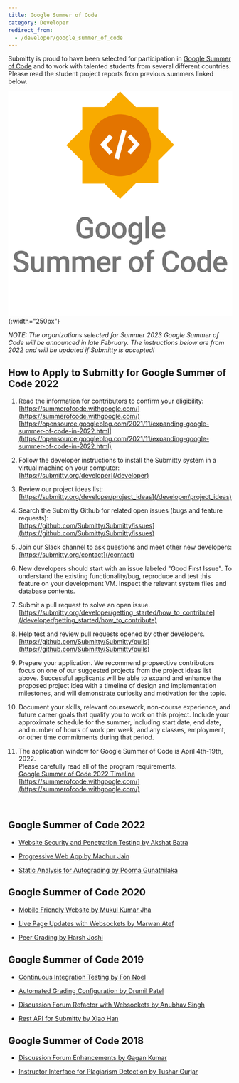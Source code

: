 ```yaml
---
title: Google Summer of Code
category: Developer
redirect_from:
  - /developer/google_summer_of_code
---
```



Submitty is proud to have been selected for participation in [Google
Summer of Code](https://summerofcode.withgoogle.com/) and to work with
talented students from several different countries.  Please read the
student project reports from previous summers linked below.


![](/images/GSoC-Vertical.png){:width="250px"}


_NOTE: The organizations selected for Summer 2023 Google Summer of
   Code will be announced in late February.  The instructions below
   are from 2022 and will be updated if Submitty is accepted!_

## How to Apply to Submitty for Google Summer of Code 2022

1. Read the information for contributors to confirm your eligibility:  
   [https://summerofcode.withgoogle.com/](https://summerofcode.withgoogle.com/)  
   [https://opensource.googleblog.com/2021/11/expanding-google-summer-of-code-in-2022.html](https://opensource.googleblog.com/2021/11/expanding-google-summer-of-code-in-2022.html)  

2. Follow the developer instructions to install the Submitty system in a virtual machine on your computer:  
   [https://submitty.org/developer](/developer)

3. Review our project ideas list:   
   [https://submitty.org/developer/project_ideas](/developer/project_ideas)

4. Search the Submitty Github for related open issues (bugs and feature requests):   
   [https://github.com/Submitty/Submitty/issues](https://github.com/Submitty/Submitty/issues)

5. Join our Slack channel to ask questions and meet other new developers:   
   [https://submitty.org/contact](/contact)

6. New developers should start with an issue labeled "Good First
   Issue". To understand the existing functionality/bug, reproduce and
   test this feature on your development VM. Inspect the relevant
   system files and database contents.

7. Submit a pull request to solve an open issue.
   [https://submitty.org/developer/getting_started/how_to_contribute](/developer/getting_started/how_to_contribute)
   
8. Help test and review pull requests opened by other developers.   
   [https://github.com/Submitty/Submitty/pulls](https://github.com/Submitty/Submitty/pulls)

9. Prepare your application. We recommend propsective contributors focus on one
   of our suggested projects from the project ideas list above. Successful
   applicants will be able to expand and enhance the proposed project idea
   with a timeline of design and implementation milestones, and will
   demonstrate curiosity and motivation for the topic. 

10. Document your skills, relevant coursework, non-course experience, and future
   career goals that qualify you to work on this project.  Include your
   approximate schedule for the summer, including start date, end date,
   and number of hours of work per week, and any
   classes, employment, or other time commitments during that period.

11. The application window for Google Summer of Code is April 4th-19th, 2022.  
   Please carefully read all of the program requirements.  
   [Google Summer of Code 2022 Timeline](https://developers.google.com/open-source/gsoc/timeline)  
   [https://summerofcode.withgoogle.com/](https://summerofcode.withgoogle.com/)  

&nbsp;  
  

## Google Summer of Code 2022

* [Website Security and Penetration Testing by Akshat Batra](/developer/google_summer_of_code/2022_Akshat_Batra)

* [Progressive Web App by Madhur Jain](/developer/google_summer_of_code/2022_Madhur_Jain)

* [Static Analysis for Autograding by Poorna Gunathilaka](/developer/google_summer_of_code/2022_Poorna_Gunathilaka)



## Google Summer of Code 2020

* [Mobile Friendly Website by Mukul Kumar Jha](/developer/google_summer_of_code/2020_Mukul_Kumar_Jha)

* [Live Page Updates with Websockets by Marwan Atef](/developer/google_summer_of_code/2020_Marwan_Atef)

* [Peer Grading by Harsh Joshi](/developer/google_summer_of_code/2020_Harsh_Joshi)





## Google Summer of Code 2019


* [Continuous Integration Testing by Fon Noel](/developer/google_summer_of_code/2019_FonNoel)

* [Automated Grading Configuration by Drumil Patel](/developer/google_summer_of_code/2019_DrumilPatel)

* [Discussion Forum Refactor with Websockets by Anubhav Singh](/developer/google_summer_of_code/2019_AnubhavSingh)

* [Rest API for Submitty by Xiao Han](/developer/google_summer_of_code/2019_XiaoHan)



## Google Summer of Code 2018


* [Discussion Forum Enhancements by Gagan Kumar](/developer/google_summer_of_code/2018_GaganKumar)

* [Instructor Interface for Plagiarism Detection by Tushar Gurjar](/developer/google_summer_of_code/2018_TusharGurjar)

